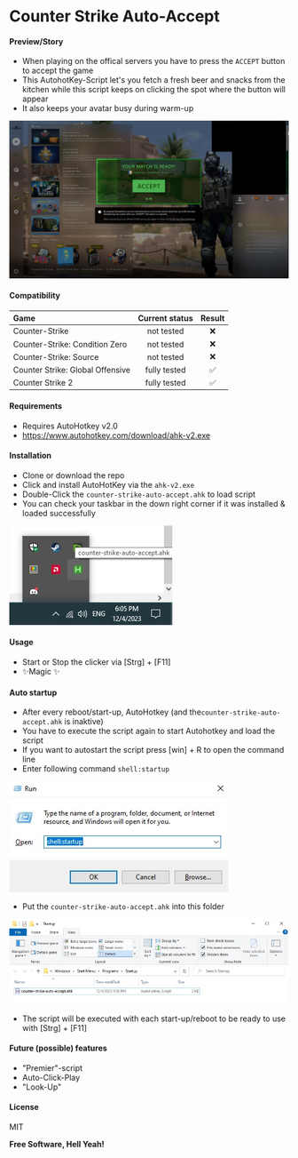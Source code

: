 # Counter Strike Auto-Accept

#### Preview/Story

- When playing on the offical servers you have to press the `ACCEPT` button to accept the game
- This AutohotKey-Script let's you fetch a fresh beer and snacks from the kitchen while this script keeps on clicking the spot where the button will appear
- It also keeps your avatar busy during warm-up

![alt text](https://github.com/klaus-moser/counter-strike-auto-accept/blob/master/images/test-image-orig.png?raw=true)

#### Compatibility

| Game | Current status    | Result    |
| :---   | :---: | :---: |
| Counter-Strike | not tested   | ❌   |
| Counter-Strike: Condition Zero | not tested   | ❌   |
| Counter-Strike: Source | not tested   | ❌   |
| Counter Strike: Global Offensive | fully tested   | ✅   |
| Counter Strike 2   | fully tested   | ✅   |

#### Requirements
- Requires AutoHotkey v2.0
- https://www.autohotkey.com/download/ahk-v2.exe

#### Installation
- Clone or download the repo
- Click and install AutoHotKey via the `ahk-v2.exe`
- Double-Click the `counter-strike-auto-accept.ahk` to load script
- You can check your taskbar in the down right corner if it was installed & loaded successfully

![alt text](https://github.com/klaus-moser/counter-strike-auto-accept/blob/master/images/check-taskbar.jpg?raw=true)

#### Usage
- Start or Stop the clicker via [Strg] + [F11]
- ✨Magic ✨

#### Auto startup
- After every reboot/start-up, AutoHotkey (and the`counter-strike-auto-accept.ahk` is inaktive)
- You have to execute the script again to start Autohotkey and load the script
- If you want to autostart the script press [win] + R to open the command line
- Enter following command `shell:startup`

![alt text](https://github.com/klaus-moser/counter-strike-auto-accept/blob/master/images/open-auto-start-with-command.jpg?raw=true)

- Put the `counter-strike-auto-accept.ahk` into this folder
  
![alt text](https://github.com/klaus-moser/counter-strike-auto-accept/blob/master/images/auto-startup-folder.jpg?raw=true)

- The script will be executed with each start-up/reboot to be ready to use with [Strg] + [F11]

#### Future (possible) features
- "Premier"-script
- Auto-Click-Play
- "Look-Up"

#### License

MIT

**Free Software, Hell Yeah!**
